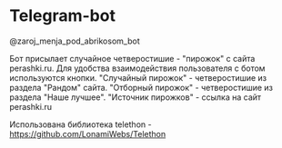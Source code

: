 # Telegram-bot

@zaroj_menja_pod_abrikosom_bot

Бот присылает случайное четверостишие - "пирожок" с сайта perashki.ru.
Для удобства взаимодействия пользователя с ботом используются кнопки.
    "Случайный пирожок" - четверостишие из раздела "Рандом" сайта.
    "Отборный пирожок" - четверостишие из раздела "Наше лучшее".
    "Источник пирожков" - ссылка на сайт perashki.ru
   
Использована библиотека telethon - https://github.com/LonamiWebs/Telethon
